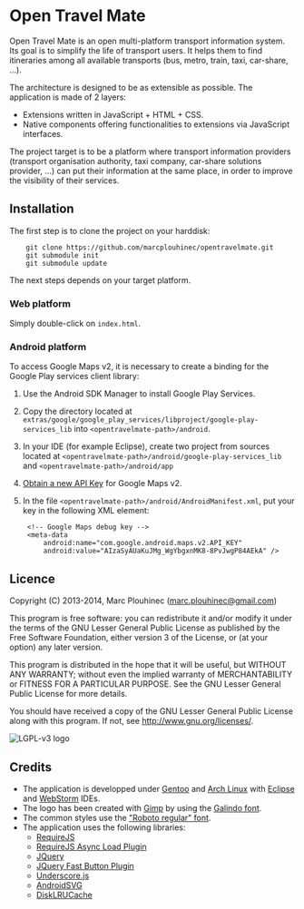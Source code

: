 Open Travel Mate
================

Open Travel Mate is an open multi-platform transport information system.
Its goal is to simplify the life of transport users. It helps them to
find itineraries among all available transports (bus, metro, train,
taxi, car-share, ...).

The architecture is designed to be as extensible as possible. The
application is made of 2 layers:

 * Extensions written in JavaScript + HTML + CSS.
 * Native components offering functionalities to extensions via
   JavaScript interfaces.

The project target is to be a platform where transport information
providers (transport organisation authority, taxi company, car-share
solutions provider, ...) can put their information at the same place,
in order to improve the visibility of their services.


Installation
------------
The first step is to clone the project on your harddisk:

        git clone https://github.com/marcplouhinec/opentravelmate.git
        git submodule init
        git submodule update

The next steps depends on your target platform.

### Web platform
Simply double-click on `index.html`.

### Android platform
To access Google Maps v2, it is necessary to create a binding for the
Google Play services client library:

1. Use the Android SDK Manager to install Google Play Services.
2. Copy the directory located at `extras/google/google_play_services/libproject/google-play-services_lib`
   into `<opentravelmate-path>/android`.
3. In your IDE (for example Eclipse), create two project from sources
   located at `<opentravelmate-path>/android/google-play-services_lib`
   and `<opentravelmate-path>/android/app`
4. [Obtain a new API Key](https://developers.google.com/maps/documentation/android/start#the_google_maps_api_key)
   for Google Maps v2.
5. In the file `<opentravelmate-path>/android/AndroidManifest.xml`,
   put your key in the following XML element:
   
        <!-- Google Maps debug key -->
        <meta-data
            android:name="com.google.android.maps.v2.API_KEY"
            android:value="AIzaSyAUaKuJMg_WgYbgxnMK8-8PvJwgP84AEkA" />


Licence
-------
Copyright (C) 2013-2014, Marc Plouhinec (marc.plouhinec@gmail.com)

This program is free software: you can redistribute it and/or modify
it under the terms of the GNU Lesser General Public License as published by
the Free Software Foundation, either version 3 of the License, or
(at your option) any later version.

This program is distributed in the hope that it will be useful,
but WITHOUT ANY WARRANTY; without even the implied warranty of
MERCHANTABILITY or FITNESS FOR A PARTICULAR PURPOSE.  See the
GNU Lesser General Public License for more details.

You should have received a copy of the GNU Lesser General Public License
along with this program.  If not, see <http://www.gnu.org/licenses/>.

![LGPL-v3 logo](http://www.gnu.org/graphics/lgplv3-147x51.png)


Credits
-------

 * The application is developped under [Gentoo](http://www.gentoo.org/) and
   [Arch Linux](https://www.archlinux.org/) with [Eclipse](http://www.eclipse.org/)
   and [WebStorm](http://www.jetbrains.com/webstorm/) IDEs.
 * The logo has been created with [Gimp](http://www.gimp.org/) by using
   the [Galindo font](http://www.google.com/fonts/specimen/Galindo).
 * The common styles use the ["Roboto regular" font](http://www.google.com/fonts/specimen/Roboto).
 * The application uses the following libraries:
     * [RequireJS](http://requirejs.org/)
     * [RequireJS Async Load Plugin](https://github.com/millermedeiros/requirejs-plugins)
     * [JQuery](http://jquery.com/)
     * [JQuery Fast Button Plugin](https://github.com/alexblack/google-fastbutton)
     * [Underscore.js](http://underscorejs.org/)
     * [AndroidSVG](https://code.google.com/p/androidsvg/)
     * [DiskLRUCache](https://github.com/JakeWharton/DiskLruCache)
